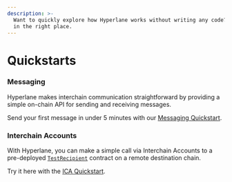 ```yaml
---
description: >-
  Want to quickly explore how Hyperlane works without writing any code? You're
  in the right place.
---
```


# Quickstarts

### Messaging&#x20;

Hyperlane makes interchain communication straightforward by providing a simple on-chain API for sending and receiving messages.

Send your first message in under 5 minutes with our [Messaging Quickstart](messaging-api/quickstart-tutorial.md).

### Interchain Accounts

With Hyperlane, you can make a simple call via Interchain Accounts to a pre-deployed [`TestRecipient`](https://github.com/hyperlane-xyz/hyperlane-monorepo/blob/main/solidity/core/contracts/test/TestRecipient.sol) contract on a remote destination chain.&#x20;

Try it here with the [ICA Quickstart](send/quickstart-tutorial.md).

